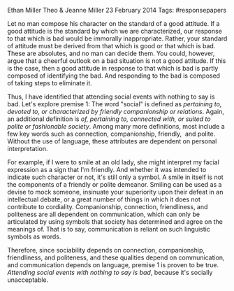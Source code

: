 Ethan Miller
Theo & Jeanne Miller
23 February 2014
Tags: #responsepapers 

Let no man compose his character on the standard of a good attitude. If a good attitude is the standard by which we are characterized, our response to that which is bad would be immorally inappropriate. Rather, your standard of attitude must be derived from that which is good or that which is bad. These are absolutes, and no man can decide them. You could, however, argue that a cheerful outlook on a bad situation is not a good attitude. If this is the case, then a good attitude in response to that which is bad is partly composed of identifying the bad. And responding to the bad is composed of taking steps to eliminate it.

Thus, I have identified that attending social events with nothing to say is bad. Let's explore premise 1: The word "social" is defined as _pertaining to, devoted to, or characterized by friendly companionship or relations_. Again, an additional definition is _of, pertaining to, connected with, or suited to polite or fashionable society_. Among many more definitions, most include a few key words such as connection, companionship, friendly,  and polite. Without the use of language, these attributes are dependent on personal interpretation.

For example, if I were to smile at an old lady, she might interpret my facial expression as a sign that I'm friendly. And whether it was intended to indicate such character or not, it's still only a symbol. A smile in itself is not the components of a friendly or polite demeanor. Smiling can be used as a devise to mock someone, insinuate your superiority upon their defeat in an intellectual debate, or a great number of things in which it does not contribute to cordiality. Companionship, connection, friendliness, and politeness are all dependent on communication, which can only be articulated by using symbols that society has determined and agree on the meanings of. That is to say, communication is reliant on such linguistic symbols as words.

Therefore, since sociability depends on connection, companionship, friendliness, and politeness, and these qualities depend on communication, and communication depends on language, premise 1 is proven to be true. _Attending social events with nothing to say is bad_, because it's socially unacceptable.